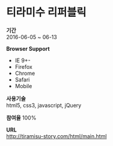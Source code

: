 # 티라미수 리퍼블릭
**기간**<br>
2016-06-05 ~ 06-13

**Browser Support**
- IE 9+-
- Firefox
- Chrome
- Safari
- Mobile

**사용기술**<br>
html5, css3, javascript, jQuery

**참여율**
100%

**URL**<br>
http://tiramisu-story.com/html/main.html
 
